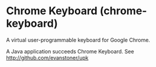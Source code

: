 Chrome Keyboard (chrome-keyboard)
=================================

A virtual user-programmable keyboard for Google Chrome.

A Java application succeeds Chrome Keyboard. See http://github.com/evanstoner/upk
